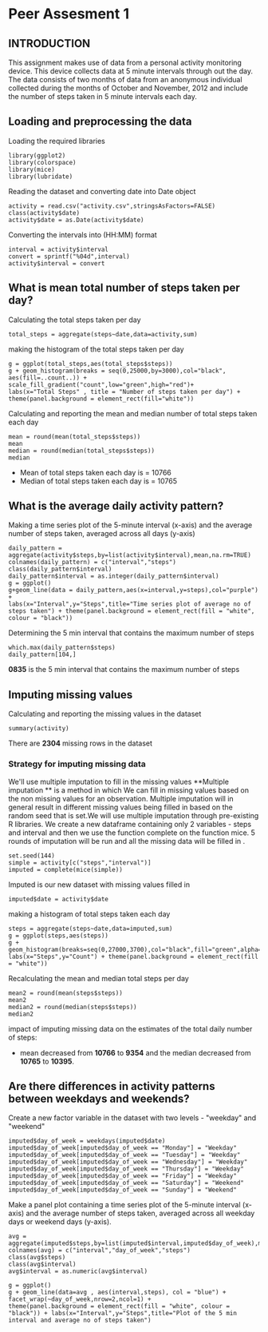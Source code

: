  Peer Assesment 1
===================

## INTRODUCTION

This assignment makes use of data from a personal activity monitoring device. This device collects data at 5 minute intervals through out the day. The data consists of two months of data from an anonymous individual collected during the months of October and November, 2012 and include the number of steps taken in 5 minute intervals each day.

## Loading and preprocessing the data 

Loading the required libraries

```{r,warning=FALSE}
library(ggplot2)
library(colorspace)
library(mice)
library(lubridate)
```


Reading the dataset and converting date into Date object

```{r,results='hide'}
activity = read.csv("activity.csv",stringsAsFactors=FALSE)
class(activity$date)
activity$date = as.Date(activity$date)
```

Converting the intervals into (HH:MM) format

```{r}
interval = activity$interval
convert = sprintf("%04d",interval)
activity$interval = convert
```

## What is mean total number of steps taken per day?

Calculating the total steps taken per day

```{r}
total_steps = aggregate(steps~date,data=activity,sum)
```

making the histogram of the total steps taken per day

```{r}
g = ggplot(total_steps,aes(total_steps$steps))
g + geom_histogram(breaks = seq(0,25000,by=3000),col="black", aes(fill=..count..)) + scale_fill_gradient("count",low="green",high="red")+
labs(x="Total Steps" , title = "Number of steps taken per day") + theme(panel.background = element_rect(fill="white"))
```

Calculating and reporting the mean and median number of total steps taken each day

```{r}
mean = round(mean(total_steps$steps))
mean 
median = round(median(total_steps$steps))
median
```

* Mean of total steps taken each day is = 10766
* Median of total steps taken each day is = 10765

## What is the average daily activity pattern?

Making a time series plot of the 5-minute interval (x-axis) and the average number of steps taken, averaged across all days (y-axis)

```{r,results='hide'}
daily_pattern = aggregate(activity$steps,by=list(activity$interval),mean,na.rm=TRUE)
colnames(daily_pattern) = c("interval","steps")
class(daily_pattern$interval)
daily_pattern$interval = as.integer(daily_pattern$interval)
g = ggplot()
g+geom_line(data = daily_pattern,aes(x=interval,y=steps),col="purple") +
labs(x="Interval",y="Steps",title="Time series plot of average no of steps taken") + theme(panel.background = element_rect(fill = "white", colour = "black"))
```

Determining the 5 min interval that contains the maximum number of steps

```{r}
which.max(daily_pattern$steps)
daily_pattern[104,]
```

**0835** is the 5 min interval that contains the maximum number of steps

## Imputing missing values

Calculating and reporting the missing values in the dataset
```{r}
summary(activity)
```
There are **2304** missing rows in the dataset

### Strategy for imputing missing data

We'll use multiple imputation to fill in the missing values
**Multiple imputation ** is a method in which We can fill in missing values based on the non missing values for an observation.
Multiple imputation will in general result in different missing values being filled in based on the random seed that
is set.We will use multiple imputation through pre-existing R libraries.
We create a new dataframe containing only 2 variables - steps and interval and then we use the function complete on the function mice.
5 rounds of imputation will be run and all the missing data will be filled in .


```{r}
set.seed(144)
simple = activity[c("steps","interval")]
imputed = complete(mice(simple))
```

Imputed is our new dataset with missing values filled in
```{r}
imputed$date = activity$date
```
making a histogram of total steps taken each day
```{r}
steps = aggregate(steps~date,data=imputed,sum)
g = ggplot(steps,aes(steps))
g + geom_histogram(breaks=seq(0,27000,3700),col="black",fill="green",alpha=0.3)+
labs(x="Steps",y="Count") + theme(panel.background = element_rect(fill = "white"))
```

Recalculating the mean and median total steps per day
```{r}
mean2 = round(mean(steps$steps))
mean2
median2 = round(median(steps$steps))
median2
```

impact of imputing missing data on the estimates of the total daily number of steps:
 - mean decreased from **10766** to **9354** and the median decreased from **10765** to **10395**.

## Are there differences in activity patterns between weekdays and weekends?

Create a new factor variable in the dataset with two levels - "weekday" and "weekend"
```{r}
imputed$day_of_week = weekdays(imputed$date)
imputed$day_of_week[imputed$day_of_week == "Monday"] = "Weekday"
imputed$day_of_week[imputed$day_of_week == "Tuesday"] = "Weekday"
imputed$day_of_week[imputed$day_of_week == "Wednesday"] = "Weekday"
imputed$day_of_week[imputed$day_of_week == "Thursday"] = "Weekday"
imputed$day_of_week[imputed$day_of_week == "Friday"] = "Weekday"
imputed$day_of_week[imputed$day_of_week == "Saturday"] = "Weekend"
imputed$day_of_week[imputed$day_of_week == "Sunday"] = "Weekend"
```

Make a panel plot containing a time series plot of the 5-minute interval (x-axis) and the average number of steps taken, averaged across all weekday days or weekend days (y-axis). 

```{r,results='hide'}
avg = aggregate(imputed$steps,by=list(imputed$interval,imputed$day_of_week),mean)
colnames(avg) = c("interval","day_of_week","steps")
class(avg$steps)
class(avg$interval)
avg$interval = as.numeric(avg$interval)
```
```{r}
g = ggplot()
g + geom_line(data=avg , aes(interval,steps), col = "blue") + facet_wrap(~day_of_week,nrow=2,ncol=1) +
theme(panel.background = element_rect(fill = "white", colour = "black")) + labs(x="Interval",y="Steps",title="Plot of the 5 min interval and average no of steps taken")
```
